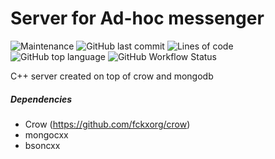 # Server for Ad-hoc messenger
![Maintenance](https://img.shields.io/maintenance/yes/2021?style=for-the-badge)
![GitHub last commit](https://img.shields.io/github/last-commit/fckxorg/ad-hoc_messenger_server?style=for-the-badge)
![Lines of code](https://img.shields.io/tokei/lines/github/fckxorg/ad-hoc_messenger_server?style=for-the-badge)
![GitHub top language](https://img.shields.io/github/languages/top/fckxorg/ad-hoc_messenger_server?style=for-the-badge)
![GitHub Workflow Status](https://img.shields.io/github/workflow/status/fckxorg/ad-hoc_messenger_server/CMake?style=for-the-badge)

C++ server created on top of crow and mongodb

##### Dependencies
- Crow (https://github.com/fckxorg/crow)
- mongocxx
- bsoncxx
